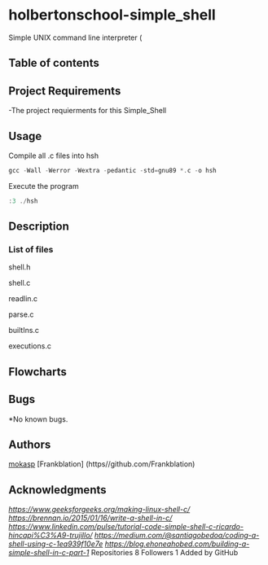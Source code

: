 # holbertonschool-simple_shell
Simple UNIX command line interpreter (

## Table of contents


## Project Requirements
  -The project requierments for this Simple_Shell 

## Usage

Compile all .c files into hsh
```c
gcc -Wall -Werror -Wextra -pedantic -std=gnu89 *.c -o hsh
```
Execute the program
```c
:3 ./hsh
```
## Description
  
### List of files
 
 shell.h

 shell.c

 readlin.c

 parse.c

 builtIns.c

 executions.c
 
## Flowcharts

## Bugs
  *No known bugs.
## Authors ##
[mokasp](https://github.com/mokasp)
[Frankblation] (https//github.com/Frankblation)

## Acknowledgments
*https://www.geeksforgeeks.org/making-linux-shell-c/*
*https://brennan.io/2015/01/16/write-a-shell-in-c/*
*https://www.linkedin.com/pulse/tutorial-code-simple-shell-c-ricardo-hincapi%C3%A9-trujillo/*
*https://medium.com/@santiagobedoa/coding-a-shell-using-c-1ea939f10e7e*
*https://blog.ehoneahobed.com/building-a-simple-shell-in-c-part-1*
Repositories
8
Followers
1
Added by GitHub
